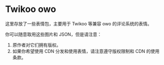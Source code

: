 # Twikoo owo

这里存放了一些表情包，主要用于 Twikoo 等兼容 owo 的评论系统的表情。

你可以随意取用这些图片和 JSON，但是请注意：

1. 原作者对它们拥有版权。
2. 如果你希望使用 CDN 分发和使用表情，请注意遵守版权限制和 CDN 的使用条款。